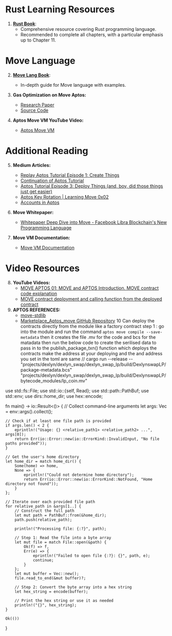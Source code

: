 # Rust Learning Resources

1. [**Rust Book**](https://doc.rust-lang.org/book/):
   - Comprehensive resource covering Rust programming language.
   - Recommended to complete all chapters, with a particular emphasis up to Chapter 11.

# Move Language

2. [**Move Lang Book**](https://move-book.com/index.html):
   - In-depth guide for Move language with examples.

3. **Gas Optimization on Move Aptos:**
   - [Research Paper](https://www.eecg.utoronto.ca/~veneris/brains23.pdf)
   - [Source Code](https://github.com/Veneris-Group/Move-Gas-Optimization-Patterns/tree/main/source)

4. **Aptos Move VM YouTube Video:**
   - [Aptos Move VM](https://www.youtube.com/watch?v=1DGj0SQa8zQ&t=39s)

# Additional Reading

5. **Medium Articles:**
   - [Replay Aptos Tutorial Episode 1: Create Things](https://medium.com/@magnum6/replay-aptos-tutorial-episode-1-create-things-90920fcdf409)
   - [Continuation of Aptos Tutorial](https://medium.com/code-community-command/were-picking-up-where-we-left-off-at-the-last-episode-so-if-this-is-your-first-time-here-check-394ddb8950f0)
   - [Aptos Tutorial Episode 3: Deploy Things (and, boy, did those things just get easier)](https://medium.com/code-community-command/aptos-tutorial-episode-3-deploy-things-94eb973a7a51)
   - [Aptos Key Rotation | Learning Move 0x02](https://noncegeek.medium.com/aptos-key-rotation-learning-move-0x02-809053f29aff)
   - [Accounts in Aptos](https://medium.com/@martian-wallet/accounts-in-aptos-1ecc3f0b1213)

6. **Move Whitepaper:**
   - [Whitepaper Deep Dive into Move - Facebook Libra Blockchain's New Programming Language](https://medium.com/coinmonks/whitepaper-deep-dive-move-facebook-libra-blockchains-new-programming-language-7dbd5b242c2b)

7. **Move VM Documentation:**
   - [Move VM Documentation](https://docs.dfinance.co/move_vm)

# Video Resources

8. **YouTube Videos:**
   - [MOVE APTOS 01: MOVE and APTOS Introduction. MOVE contract code explanation](https://youtu.be/YaKmh8G4KVU?feature=shared)
   - [MOVE contract deployment and calling function from the deployed contract](https://youtu.be/He3erI1ijpU?feature=shared)
9. **APTOS REFERENCES:**
   - [move-stdlib](https://aptos.dev/reference/move/?branch=mainnet&branch=mainnet&page=aptos-framework/doc/guid.md)
   - [Marketplace_Aptos_move GitHub Repository](https://github.com/hemanthbhushan/Marketplace_Aptos_move)
10 Can deploy the contracts directly from the module like a factory contract 
step 1 : 
go into the module and run the command 
```aptos move compile --save-metadata```
then it creates the file .mv for the code and bcs for the matadata 
then run the below code to create the serilised data to pass in to the 
publish_package_txn() function which deploys the contracts 
make the address at your deploying and the and address you set in the toml are same
// cargo run --release -- "projects/dexlyn/dexlyn_swap/dexlyn_swap_lp/build/DexlynswapLP/package-metadata.bcs" "projects/dexlyn/dexlyn_swap/dexlyn_swap_lp/build/DexlynswapLP/bytecode_modules/lp_coin.mv"

use std::fs::File;
use std::io::{self, Read};
use std::path::PathBuf;
use std::env;
use dirs::home_dir;
use hex::encode;

fn main() -> io::Result<()> {
    // Collect command-line arguments
    let args: Vec<String> = env::args().collect();

    // Check if at least one file path is provided
    if args.len() < 2 {
        eprintln!("Usage: {} <relative_path1> <relative_path2> ...", args[0]);
        return Err(io::Error::new(io::ErrorKind::InvalidInput, "No file paths provided"));
    }

    // Get the user's home directory
    let home_dir = match home_dir() {
        Some(home) => home,
        None => {
            eprintln!("Could not determine home directory");
            return Err(io::Error::new(io::ErrorKind::NotFound, "Home directory not found"));
        }
    };

    // Iterate over each provided file path
    for relative_path in &args[1..] {
        // Construct the full path
        let mut path = PathBuf::from(&home_dir);
        path.push(relative_path);

        println!("Processing file: {:?}", path);

        // Step 1: Read the file into a byte array
        let mut file = match File::open(&path) {
            Ok(f) => f,
            Err(e) => {
                eprintln!("Failed to open file {:?}: {}", path, e);
                continue;
            }
        };
        let mut buffer = Vec::new();
        file.read_to_end(&mut buffer)?;

        // Step 2: Convert the byte array into a hex string
        let hex_string = encode(buffer);

        // Print the hex string or use it as needed
        println!("{}", hex_string);
    }

    Ok(())
}

